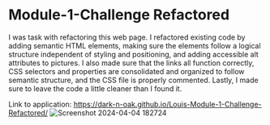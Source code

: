 # Module-1-Challenge Refactored
I was task with refactoring this web page. I refactored existing code by adding semantic HTML elements, making sure the elements follow a logical structure independent of styling and positioning, and adding accessible alt attributes to pictures.
I also made sure that the links all function correctly, CSS selectors and properties are consolidated and organized to follow semantic structure, and the CSS file is properly commented. Lastly, I made sure to leave the code a little cleaner than I found it.

Link to application: https://dark-n-oak.github.io/Louis-Module-1-Challenge-Refactored/
![Screenshot 2024-04-04 182724](https://github.com/Dark-N-Oak/Louis-Module-1-Challenge-Refactored/assets/163933013/35bbd9fb-6c15-4bea-91c8-e0b31fde93af)
